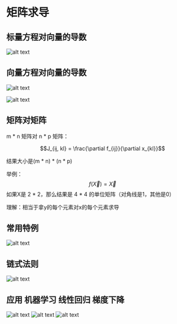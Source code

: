 # 矩阵求导

## 标量方程对向量的导数
![alt text](_attachments/矩阵求导/Page1.jpg) 

## 向量方程对向量的导数
![alt text](_attachments/矩阵求导/Page2.jpg)

![alt text](_attachments/矩阵求导/image.png)

## 矩阵对矩阵

m * n 矩阵对 n * p 矩阵：

$$J_{ij, kl} = \frac{\partial f_{ij}}{\partial x_{kl}}$$

结果大小是(m * n) * (n * p)

举例：
$$f(\vec X) = \vec X$$
如果X是 2 * 2，那么结果是 4 * 4 的单位矩阵（对角线是1，其他是0）

理解：相当于拿y的每个元素对x的每个元素求导

## 常用特例
![alt text](_attachments/矩阵求导/Page3.jpg) 

## 链式法则
![alt text](_attachments/矩阵求导/Page4.jpg) 

## 应用 机器学习 线性回归 梯度下降
![alt text](_attachments/矩阵求导/Page5.jpg) 
![alt text](_attachments/矩阵求导/Page6.jpg) 
![alt text](_attachments/矩阵求导/Page7.jpg)